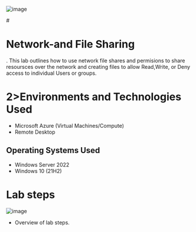 ![image](https://github.com/user-attachments/assets/b9b7dd4d-2c96-4eab-9fae-83b401e6d7fe)

#<h1>Network-and File Sharing</h1>.
This lab outlines how to use network file shares and permisions to share resoursces over the network and creating files to allow Read,Write, or Deny access to individual Users or groups.

# 2>Environments and Technologies Used</h2>

- Microsoft Azure (Virtual Machines/Compute)
- Remote Desktop


<h2>Operating Systems Used </h2>

- Windows Server 2022
- Windows 10 (21H2)

# Lab steps
![image](https://github.com/user-attachments/assets/166b02d8-300e-42d6-be60-460a99a1af5d)

- Overview of lab steps.





